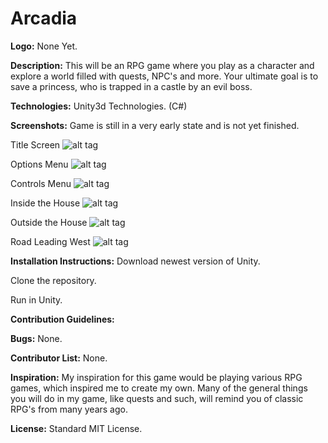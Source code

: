 # Arcadia

<b>Logo:</b>
None Yet.

<b>Description:</b>
This will be an RPG game where you play as a character and explore a world filled with quests, NPC's and more. Your ultimate goal is to save a princess, who is trapped in a castle by an evil boss.

<b>Technologies:</b>
Unity3d Technologies. (C#)

<b>Screenshots:</b>
Game is still in a very early state and is not yet finished.

Title Screen
![alt tag](http://i.imgur.com/uk6sdhZ.png)

Options Menu
![alt tag](http://i.imgur.com/XBnsRSM.png)

Controls Menu
![alt tag](http://i.imgur.com/EYM7QKT.png)

Inside the House
![alt tag](http://i.imgur.com/VWtgSQD.png)

Outside the House
![alt tag](http://i.imgur.com/yqB8S9b.png)

Road Leading West
![alt tag](http://i.imgur.com/DHzXqYM.png)

<b>Installation Instructions:</b>
Download newest version of Unity.

Clone the repository.

Run in Unity.


<b>Contribution Guidelines:</b>


<b>Bugs:</b>
None.

<b>Contributor List:</b>
None.

<b>Inspiration:</b>
My inspiration for this game would be playing various RPG games, which inspired me to create my own. Many of the general things you will do in my game, like quests and such, will remind you of classic RPG's from many years ago.

<b>License:</b>
Standard MIT License.
